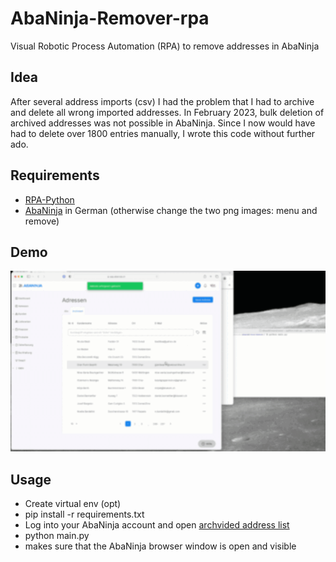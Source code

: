 # AbaNinja-Remover-rpa
Visual Robotic Process Automation (RPA) to remove addresses in AbaNinja

## Idea
After several address imports (csv) I had the problem that I had to archive and delete all wrong imported addresses. In February 2023, bulk deletion of archived addresses was not possible in AbaNinja. Since I now would have had to delete over 1800 entries manually, I wrote this code without further ado.

## Requirements
* [RPA-Python](https://github.com/tebelorg/RPA-Python)
* [AbaNinja](http://app.abaninja.ch/) in German (otherwise change the two png images: menu and remove)

## Demo
![Animated Demo of the rpa project](/doc/Demo-blurred.gif)

## Usage
* Create virtual env (opt) 
* pip install -r requirements.txt
* Log into your AbaNinja account and open [archvided address list](http://app.abaninja.ch/addresses/archived)
* python main.py
* makes sure that the AbaNinja browser window is open and visible
